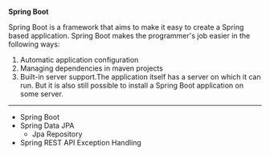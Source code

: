 **Spring Boot**

Spring Boot is a framework that aims to make it easy to create a Spring based application.
Spring Boot makes the programmer's job easier in the following ways:
1. Automatic application configuration
2. Managing dependencies in maven projects
3. Built-in server support.The application itself has a server on which it can run. But it is also still possible to install a Spring Boot application on some server.

---

- Spring Boot
- Spring Data JPA
  - Jpa Repository
- Spring REST API Exception Handling 